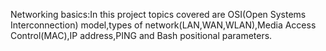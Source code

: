 Networking basics:In this project topics covered are OSI(Open Systems Interconnection) model,types of network(LAN,WAN,WLAN),Media Access Control(MAC),IP address,PING and Bash positional parameters.
